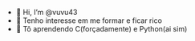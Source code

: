 - 👋 Hi, I’m @vuvu43
- 👀 Tenho interesse em me formar e ficar rico
- 🌱 Tô aprendendo C(forçadamente) e Python(ai sim)



<!---
vuvu43/vuvu43 is a ✨ special ✨ repository because its `README.md` (this file) appears on your GitHub profile.
You can click the Preview link to take a look at your changes.
--->
